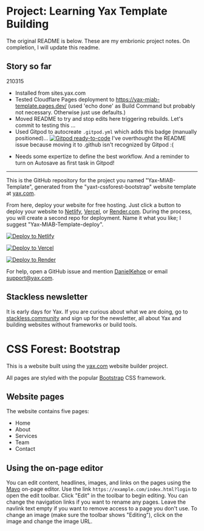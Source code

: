# Project: Learning Yax Template Building

The original README is below. These are my embrionic project notes. On completion, I will update this readme.
## Story so far

210315
- Installed from sites.yax.com
- Tested Cloudflare Pages deployment to https://yax-miab-template.pages.dev/ (used 'echo done' as Build Command but probably not necessary. Otherwise just use defaults.)
- Moved README to try and stop edits here triggering rebuilds. Let's commit to testing this ...
- Used Gitpod to autocreate `.gitpod.yml` which adds this badge (manually positioned)...
[![Gitpod ready-to-code](https://img.shields.io/badge/Gitpod-ready--to--code-blue?logo=gitpod)](https://gitpod.io/#https://github.com/KeithCharlieTaylor/Yax-MIAB-Template)
I've overthought the README issue because moving it to .github isn't recognized by Gitpod :(
+ Needs some expertize to define the best workflow. And a reminder to turn on Autosave as first task in Gitpod!

---

This is the GitHub repository for the project you named "Yax-MIAB-Template", generated from the "yaxt-cssforest-bootstrap" website template at [yax.com](https://yax.com).

From here, deploy your website for free hosting. Just click a button to deploy your website to [Netlify](https://www.netlify.com/), [Vercel](https://vercel.com/), or [Render.com](https://render.com/). During the process, you will create a second repo for deployment. Name it what you like; I suggest "Yax-MIAB-Template-deploy".

[![Deploy to Netlify](https://www.netlify.com/img/deploy/button.svg)](https://app.netlify.com/start/deploy?repository=https://github.com/KeithCharlieTaylor/Yax-MIAB-Template)

[![Deploy to Vercel](https://vercel.com/button)](https://vercel.com/import/project?template=https://github.com/KeithCharlieTaylor/Yax-MIAB-Template)

[![Deploy to Render](https://render.com/images/deploy-to-render-button.svg)](https://render.com/deploy)

For help, open a GitHub issue and mention [DanielKehoe](https://github.com/DanielKehoe) or email [support@yax.com](mailto:support@yax.com?subject=[GitHub]%20Yax-MIAB-Template).

## Stackless newsletter

It is early days for Yax. If you are curious about what we are doing, go to [stackless.community](https://stackless.community/) and sign up for the newsletter, all about Yax and building websites without frameworks or build tools.



# CSS Forest: Bootstrap

This is a website built using the [yax.com](https://yax.com/) website builder project.

All pages are styled with the popular [Bootstrap](https://getbootstrap.com/) CSS framework.

## Website pages

The website contains five pages:
- Home
- About
- Services
- Team
- Contact

## Using the on-page editor

You can edit content, headlines, images, and links on the pages using the [Mavo](https://mavo.io/) on-page editor. Use the link `https://example.com/index.html?login` to open the edit toolbar. Click "Edit" in the toolbar to begin editing. You can change the navigation links if you want to rename any pages. Leave the navlink text empty if you want to remove access to a page you don't use. To change an image (make sure the toolbar shows "Editing"), click on the image and change the image URL.
